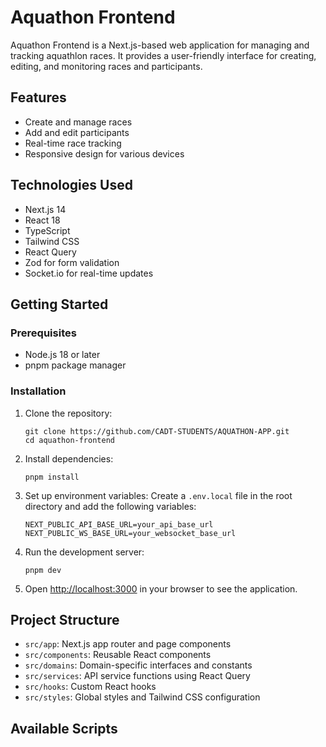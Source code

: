 # Aquathon Frontend

Aquathon Frontend is a Next.js-based web application for managing and tracking aquathlon races. It provides a user-friendly interface for creating, editing, and monitoring races and participants.

## Features

- Create and manage races
- Add and edit participants
- Real-time race tracking
- Responsive design for various devices

## Technologies Used

- Next.js 14
- React 18
- TypeScript
- Tailwind CSS
- React Query
- Zod for form validation
- Socket.io for real-time updates

## Getting Started

### Prerequisites

- Node.js 18 or later
- pnpm package manager

### Installation

1. Clone the repository:
   ```
   git clone https://github.com/CADT-STUDENTS/AQUATHON-APP.git
   cd aquathon-frontend
   ```

2. Install dependencies:
   ```
   pnpm install
   ```

3. Set up environment variables:
   Create a `.env.local` file in the root directory and add the following variables:
   ```
   NEXT_PUBLIC_API_BASE_URL=your_api_base_url
   NEXT_PUBLIC_WS_BASE_URL=your_websocket_base_url
   ```

4. Run the development server:
   ```
   pnpm dev
   ```

5. Open [http://localhost:3000](http://localhost:3000) in your browser to see the application.

## Project Structure

- `src/app`: Next.js app router and page components
- `src/components`: Reusable React components
- `src/domains`: Domain-specific interfaces and constants
- `src/services`: API service functions using React Query
- `src/hooks`: Custom React hooks
- `src/styles`: Global styles and Tailwind CSS configuration

## Available Scripts
